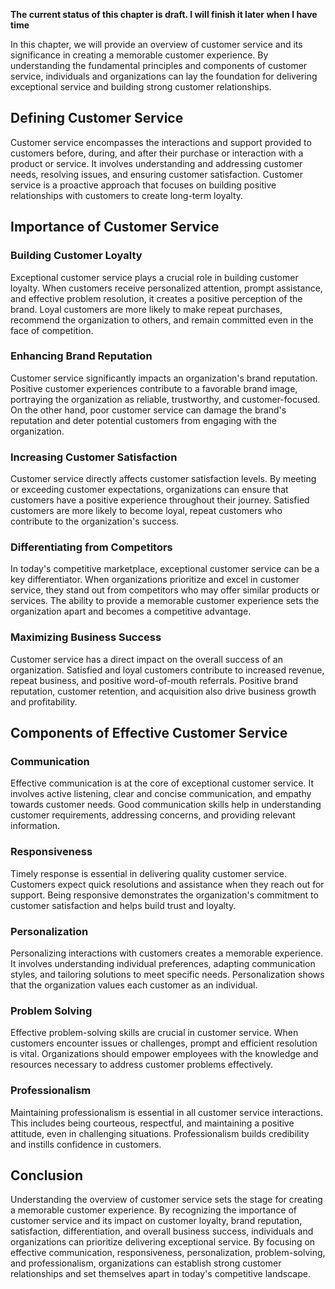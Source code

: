 **The current status of this chapter is draft. I will finish it later when I have time**

In this chapter, we will provide an overview of customer service and its significance in creating a memorable customer experience. By understanding the fundamental principles and components of customer service, individuals and organizations can lay the foundation for delivering exceptional service and building strong customer relationships.

Defining Customer Service
-------------------------

Customer service encompasses the interactions and support provided to customers before, during, and after their purchase or interaction with a product or service. It involves understanding and addressing customer needs, resolving issues, and ensuring customer satisfaction. Customer service is a proactive approach that focuses on building positive relationships with customers to create long-term loyalty.

Importance of Customer Service
------------------------------

### Building Customer Loyalty

Exceptional customer service plays a crucial role in building customer loyalty. When customers receive personalized attention, prompt assistance, and effective problem resolution, it creates a positive perception of the brand. Loyal customers are more likely to make repeat purchases, recommend the organization to others, and remain committed even in the face of competition.

### Enhancing Brand Reputation

Customer service significantly impacts an organization's brand reputation. Positive customer experiences contribute to a favorable brand image, portraying the organization as reliable, trustworthy, and customer-focused. On the other hand, poor customer service can damage the brand's reputation and deter potential customers from engaging with the organization.

### Increasing Customer Satisfaction

Customer service directly affects customer satisfaction levels. By meeting or exceeding customer expectations, organizations can ensure that customers have a positive experience throughout their journey. Satisfied customers are more likely to become loyal, repeat customers who contribute to the organization's success.

### Differentiating from Competitors

In today's competitive marketplace, exceptional customer service can be a key differentiator. When organizations prioritize and excel in customer service, they stand out from competitors who may offer similar products or services. The ability to provide a memorable customer experience sets the organization apart and becomes a competitive advantage.

### Maximizing Business Success

Customer service has a direct impact on the overall success of an organization. Satisfied and loyal customers contribute to increased revenue, repeat business, and positive word-of-mouth referrals. Positive brand reputation, customer retention, and acquisition also drive business growth and profitability.

Components of Effective Customer Service
----------------------------------------

### Communication

Effective communication is at the core of exceptional customer service. It involves active listening, clear and concise communication, and empathy towards customer needs. Good communication skills help in understanding customer requirements, addressing concerns, and providing relevant information.

### Responsiveness

Timely response is essential in delivering quality customer service. Customers expect quick resolutions and assistance when they reach out for support. Being responsive demonstrates the organization's commitment to customer satisfaction and helps build trust and loyalty.

### Personalization

Personalizing interactions with customers creates a memorable experience. It involves understanding individual preferences, adapting communication styles, and tailoring solutions to meet specific needs. Personalization shows that the organization values each customer as an individual.

### Problem Solving

Effective problem-solving skills are crucial in customer service. When customers encounter issues or challenges, prompt and efficient resolution is vital. Organizations should empower employees with the knowledge and resources necessary to address customer problems effectively.

### Professionalism

Maintaining professionalism is essential in all customer service interactions. This includes being courteous, respectful, and maintaining a positive attitude, even in challenging situations. Professionalism builds credibility and instills confidence in customers.

Conclusion
----------

Understanding the overview of customer service sets the stage for creating a memorable customer experience. By recognizing the importance of customer service and its impact on customer loyalty, brand reputation, satisfaction, differentiation, and overall business success, individuals and organizations can prioritize delivering exceptional service. By focusing on effective communication, responsiveness, personalization, problem-solving, and professionalism, organizations can establish strong customer relationships and set themselves apart in today's competitive landscape.
